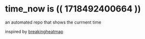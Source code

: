 # time_now is (( 1718492400664 ))

an automated repo that shows the currnent time

inspired by [breakingheatmap](https://github.com/breakingheatmap/breakingheatmap)